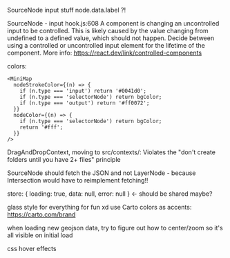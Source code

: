 SourceNode input stuff
node.data.label ?!


SourceNode - input
hook.js:608 A component is changing an uncontrolled input to be controlled. This is likely caused by the value changing from undefined to a defined value, which should not happen. Decide between using a controlled or uncontrolled input element for the lifetime of the component. More info: https://react.dev/link/controlled-components


colors:
```tsx
<MiniMap
  nodeStrokeColor={(n) => {
    if (n.type === 'input') return '#0041d0';
    if (n.type === 'selectorNode') return bgColor;
    if (n.type === 'output') return '#ff0072';
  }}
  nodeColor={(n) => {
    if (n.type === 'selectorNode') return bgColor;
    return '#fff';
  }}
/>
```


DragAndDropContext, moving to src/contexts/:
Violates the "don't create folders until you have 2+ files" principle


SourceNode should fetch the JSON and not LayerNode - because Intersection would have to reimplement fetching!!


store:
 { loading: true, data: null, error: null } <- should be shared maybe?

glass style for everything for fun xd
  use Carto colors as accents: https://carto.com/brand

when loading new geojson data, try to figure out how to center/zoom so it's all visible on initial load

css hover effects
